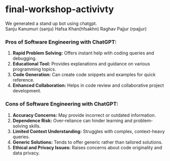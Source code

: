 # final-workshop-activivty
We generated a stand up bot using chatgpt.                                                                                                                                                               
Sanju Kanumuri (sanju) 
Hafsa Khan(hfsakhn) 
Raghav Pajjur (rpajjur)

### Pros of Software Engineering with ChatGPT:
1. **Rapid Problem Solving:** Offers instant help with coding queries and debugging.
2. **Educational Tool:** Provides explanations and guidance on various programming topics.
3. **Code Generation:** Can create code snippets and examples for quick reference.
4. **Enhanced Collaboration:** Helps in code review and collaborative project development.

### Cons of Software Engineering with ChatGPT:
1. **Accuracy Concerns:** May provide incorrect or outdated information.
2. **Dependence Risk:** Over-reliance can hinder learning and problem-solving skills.
3. **Limited Context Understanding:** Struggles with complex, context-heavy queries.
4. **Generic Solutions:** Tends to offer generic rather than tailored solutions.
5. **Ethical and Privacy Issues:** Raises concerns about code originality and data privacy.
